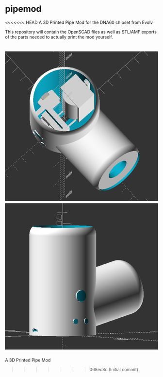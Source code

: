 # pipemod
<<<<<<< HEAD
A 3D Printed Pipe Mod for the DNA60 chipset from Evolv

This repository will contain the OpenSCAD files as well as STL/AMF exports of the parts needed to actually print the mod yourself.

![Pipemod1](img/Pipemod1.png)
![Pipemod2](img/Pipemod2.png)
=======
A 3D Printed Pipe Mod
>>>>>>> 068ec8c (Initial commit)
